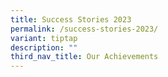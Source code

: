 ```yaml
---
title: Success Stories 2023
permalink: /success-stories-2023/
variant: tiptap
description: ""
third_nav_title: Our Achievements
---
```

